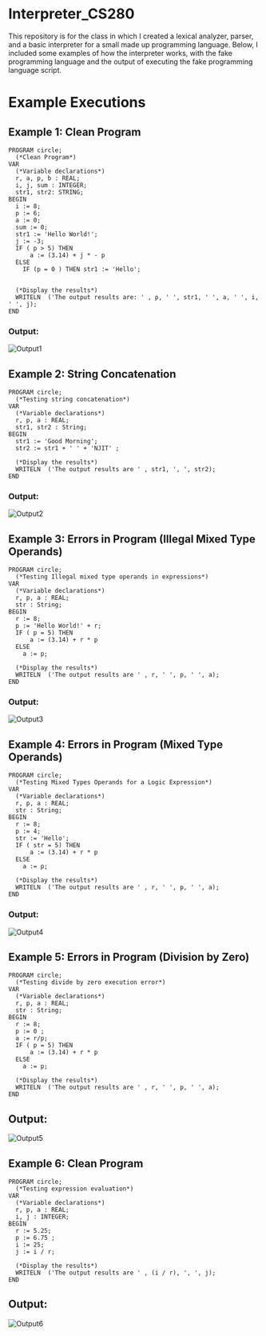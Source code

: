 # Interpreter_CS280
This repository is for the class in which I created a lexical analyzer, parser, and a basic interpreter for a small made up programming language.
Below, I included some examples of how the interpreter works, with the fake programming language and the output of executing the fake programming language script.

# Example Executions
## Example 1: Clean Program
    PROGRAM circle;
      (*Clean Program*)
    VAR
      (*Variable declarations*)
      r, a, p, b : REAL; 
      i, j, sum : INTEGER;
      str1, str2: STRING;	
    BEGIN
      i := 8;
      p := 6;
      a := 0;
      sum := 0;
      str1 := 'Hello World!';
      j := -3;
      IF ( p > 5) THEN
          a := (3.14) + j * - p
      ELSE
        IF (p = 0 ) THEN str1 := 'Hello';


      (*Display the results*)
      WRITELN  ('The output results are: ' , p, ' ', str1, ' ', a, ' ', i, ' ', j);
    END
### Output:
![Output1](https://user-images.githubusercontent.com/89932319/201484476-ada3f8ab-a117-4ab6-a6e9-10cc35004d7d.png)

## Example 2: String Concatenation

    PROGRAM circle;
      (*Testing string concatenation*)
    VAR
      (*Variable declarations*)
      r, p, a : REAL; 
      str1, str2 : String;
    BEGIN
      str1 := 'Good Morning';
      str2 := str1 + ' ' + 'NJIT' ;

      (*Display the results*)
      WRITELN  ('The output results are ' , str1, ', ', str2);
    END
### Output:
![Output2](https://user-images.githubusercontent.com/89932319/201484802-44b4cd65-07f9-4082-b429-d21cf53908d1.png)

## Example 3: Errors in Program (Illegal Mixed Type Operands)

    PROGRAM circle;
      (*Testing Illegal mixed type operands in expressions*)
    VAR
      (*Variable declarations*)
      r, p, a : REAL; 
      str : String;
    BEGIN
      r := 8;
      p := 'Hello World!' + r;
      IF ( p = 5) THEN
          a := (3.14) + r * p
      ELSE
        a := p;

      (*Display the results*)
      WRITELN  ('The output results are ' , r, ' ', p, ' ', a);
    END
### Output:
![Output3](https://user-images.githubusercontent.com/89932319/201485318-b4cf9cc6-827e-44aa-8310-bdf650c14b4b.png)


## Example 4: Errors in Program (Mixed Type Operands)

    PROGRAM circle;
      (*Testing Mixed Types Operands for a Logic Expression*)
    VAR
      (*Variable declarations*)
      r, p, a : REAL; 
      str : String;
    BEGIN
      r := 8;
      p := 4;
      str := 'Hello';
      IF ( str = 5) THEN
          a := (3.14) + r * p
      ELSE
        a := p;

      (*Display the results*)
      WRITELN  ('The output results are ' , r, ' ', p, ' ', a);
    END
 ### Output:
![Output4](https://user-images.githubusercontent.com/89932319/201485600-c7bd8374-9bff-4505-b988-d36bcfc90d22.png)


## Example 5: Errors in Program (Division by Zero)

    PROGRAM circle;
      (*Testing divide by zero execution error*)
    VAR
      (*Variable declarations*)
      r, p, a : REAL; 
      str : String;
    BEGIN
      r := 8;
      p := 0 ;
      a := r/p;
      IF ( p = 5) THEN
          a := (3.14) + r * p
      ELSE
        a := p;

      (*Display the results*)
      WRITELN  ('The output results are ' , r, ' ', p, ' ', a);
    END
## Output:
![Output5](https://user-images.githubusercontent.com/89932319/201485789-a414ee40-9aed-4cc3-a922-fd122f14cf20.png)

## Example 6: Clean Program

    PROGRAM circle;
      (*Testing expression evaluation*)
    VAR
      (*Variable declarations*)
      r, p, a : REAL; 
      i, j : INTEGER;
    BEGIN
      r := 5.25;
      p := 6.75 ;
      i := 25;
      j := i / r;

      (*Display the results*)
      WRITELN  ('The output results are ' , (i / r), ', ', j);
    END
## Output:
![Output6](https://user-images.githubusercontent.com/89932319/201485919-76fa4246-831e-4282-bfb5-3f976c92dfd9.png)

